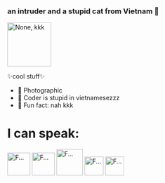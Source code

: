 ### an intruder and a stupid cat from Vietnam 👋

<img src="https://bit.ly/3CKC0Zk" alt="None, kkk" width="100px">

✨cool stuff✨
- 🔭 Photographic
- 🌱 Coder is stupid in vietnamesezzz
- 🤞  Fun fact: nah kkk

<h1>I can speak: </h1>
<span>
<img src="https://bit.ly/3jUTfOY" alt = "F..." title="JS" width="52">
<img src="https://bit.ly/3g5c4xU" alt = "F..." title="PYTHON" width="52">
<img src="https://bit.ly/3iMDWZh" alt = "F..." title="HTML" width="60">
<img src="https://bit.ly/37IU7R3" alt = "F..." title="CSS" width="43">
<img src="https://bit.ly/3iKnFnO" alt = "F..." title="JAVA" width="43">
</span>

